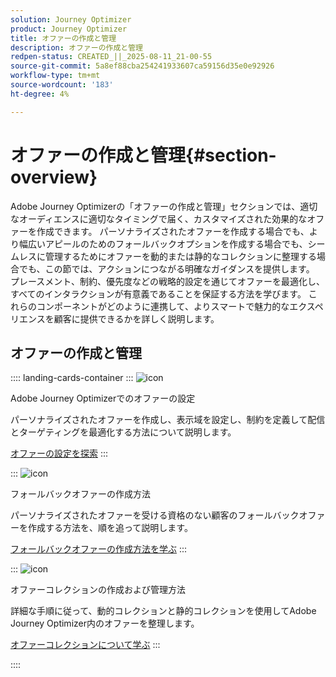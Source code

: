 ```yaml
---
solution: Journey Optimizer
product: Journey Optimizer
title: オファーの作成と管理
description: オファーの作成と管理
redpen-status: CREATED_||_2025-08-11_21-00-55
source-git-commit: 5a8ef88cba254241933607ca59156d35e0e92926
workflow-type: tm+mt
source-wordcount: '183'
ht-degree: 4%

---
```



# オファーの作成と管理{#section-overview}

Adobe Journey Optimizerの「オファーの作成と管理」セクションでは、適切なオーディエンスに適切なタイミングで届く、カスタマイズされた効果的なオファーを作成できます。 パーソナライズされたオファーを作成する場合でも、より幅広いアピールのためのフォールバックオプションを作成する場合でも、シームレスに管理するためにオファーを動的または静的なコレクションに整理する場合でも、この節では、アクションにつながる明確なガイダンスを提供します。 プレースメント、制約、優先度などの戦略的設定を通じてオファーを最適化し、すべてのインタラクションが有意義であることを保証する方法を学びます。 これらのコンポーネントがどのように連携して、よりスマートで魅力的なエクスペリエンスを顧客に提供できるかを詳しく説明します。

## オファーの作成と管理

:::: landing-cards-container
:::
![icon](https://cdn.experienceleague.adobe.com/icons/gear.svg)

Adobe Journey Optimizerでのオファーの設定

パーソナライズされたオファーを作成し、表示域を設定し、制約を定義して配信とターゲティングを最適化する方法について説明します。

[オファーの設定を探索](configure-offers-landing-page.md)
:::

:::
![icon](https://cdn.experienceleague.adobe.com/icons/circle-play.svg)

フォールバックオファーの作成方法

パーソナライズされたオファーを受ける資格のない顧客のフォールバックオファーを作成する方法を、順を追って説明します。

[フォールバックオファーの作成方法を学ぶ](../using/offers/offer-library/creating-fallback-offers.md)
:::

:::
![icon](https://cdn.experienceleague.adobe.com/icons/list-check.svg)

オファーコレクションの作成および管理方法

詳細な手順に従って、動的コレクションと静的コレクションを使用してAdobe Journey Optimizer内のオファーを整理します。

[オファーコレクションについて学ぶ](../using/offers/offer-library/creating-collections.md)
:::

::::
